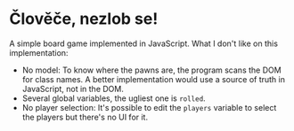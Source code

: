 # Člověče, nezlob se!

A simple board game implemented in JavaScript. What I don't like on this implementation:

- No model: To know where the pawns are, the program scans the DOM for class names. A better implementation would use a source of truth in JavaScript, not in the DOM.
- Several global variables, the ugliest one is `rolled`.
- No player selection: It's possible to edit the `players` variable to select the players but there's no UI for it.
